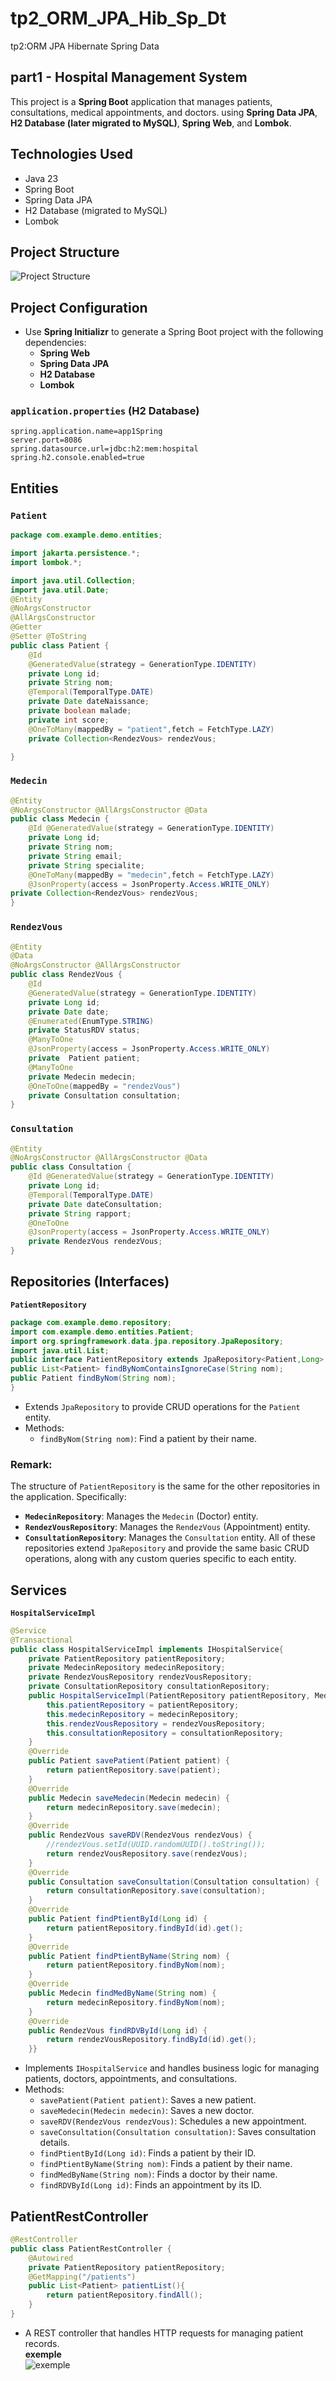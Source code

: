 # tp2_ORM_JPA_Hib_Sp_Dt
tp2:ORM JPA Hibernate Spring Data
## part1 - Hospital Management System

This project is a **Spring Boot** application that manages  patients, consultations, medical appointments, and doctors. using **Spring Data JPA**, **H2 Database (later migrated to MySQL)**, **Spring Web**, and **Lombok**.

##  Technologies Used
- Java 23
- Spring Boot
- Spring Data JPA
- H2 Database (migrated to MySQL)
- Lombok

##  Project Structure
![Project Structure](./strctPrj.png) 

##  Project Configuration
- Use **Spring Initializr** to generate a Spring Boot project with the following dependencies:
  - **Spring Web**
  - **Spring Data JPA**
  - **H2 Database**
  - **Lombok**

###  `application.properties` (H2 Database)
```properties
spring.application.name=app1Spring
server.port=8086
spring.datasource.url=jdbc:h2:mem:hospital
spring.h2.console.enabled=true
```
##  Entities 
### `Patient`
```java
package com.example.demo.entities;

import jakarta.persistence.*;
import lombok.*;

import java.util.Collection;
import java.util.Date;
@Entity
@NoArgsConstructor
@AllArgsConstructor
@Getter
@Setter @ToString
public class Patient {
    @Id
    @GeneratedValue(strategy = GenerationType.IDENTITY)
    private Long id;
    private String nom;
    @Temporal(TemporalType.DATE)
    private Date dateNaissance;
    private boolean malade;
    private int score;
    @OneToMany(mappedBy = "patient",fetch = FetchType.LAZY)
    private Collection<RendezVous> rendezVous;

}
```
### `Medecin` 
```java
@Entity
@NoArgsConstructor @AllArgsConstructor @Data
public class Medecin {
    @Id @GeneratedValue(strategy = GenerationType.IDENTITY)
    private Long id;
    private String nom;
    private String email;
    private String specialite;
    @OneToMany(mappedBy = "medecin",fetch = FetchType.LAZY)
    @JsonProperty(access = JsonProperty.Access.WRITE_ONLY)
private Collection<RendezVous> rendezVous;
}
```
### `RendezVous` 
```java
@Entity
@Data
@NoArgsConstructor @AllArgsConstructor
public class RendezVous {
    @Id
    @GeneratedValue(strategy = GenerationType.IDENTITY)
    private Long id;
    private Date date;
    @Enumerated(EnumType.STRING)
    private StatusRDV status;
    @ManyToOne
    @JsonProperty(access = JsonProperty.Access.WRITE_ONLY)
    private  Patient patient;
    @ManyToOne
    private Medecin medecin;
    @OneToOne(mappedBy = "rendezVous")
    private Consultation consultation;
}
```
### `Consultation` 
```java
@Entity
@NoArgsConstructor @AllArgsConstructor @Data
public class Consultation {
    @Id @GeneratedValue(strategy = GenerationType.IDENTITY)
    private Long id;
    @Temporal(TemporalType.DATE)
    private Date dateConsultation;
    private String rapport;
    @OneToOne
    @JsonProperty(access = JsonProperty.Access.WRITE_ONLY)
    private RendezVous rendezVous;
}
```
## Repositories (Interfaces)
**`PatientRepository`**
```java
package com.example.demo.repository;
import com.example.demo.entities.Patient;
import org.springframework.data.jpa.repository.JpaRepository;
import java.util.List;
public interface PatientRepository extends JpaRepository<Patient,Long> {
public List<Patient> findByNomContainsIgnoreCase(String nom);
public Patient findByNom(String nom);
}
```
 - Extends `JpaRepository` to provide CRUD operations for the `Patient` entity.
- Methods:
     - `findByNom(String nom)`: Find a patient by their name.
### Remark:
The structure of `PatientRepository` is the same for the other repositories in the application. Specifically:
- **`MedecinRepository`**: Manages the `Medecin` (Doctor) entity.
- **`RendezVousRepository`**: Manages the `RendezVous` (Appointment) entity.
- **`ConsultationRepository`**: Manages the `Consultation` entity.
All of these repositories extend `JpaRepository` and provide the same basic CRUD operations, along with any custom queries specific to each entity.
## Services
**`HospitalServiceImpl`**
```java
@Service
@Transactional
public class HospitalServiceImpl implements IHospitalService{
    private PatientRepository patientRepository;
    private MedecinRepository medecinRepository;
    private RendezVousRepository rendezVousRepository;
    private ConsultationRepository consultationRepository;
    public HospitalServiceImpl(PatientRepository patientRepository, MedecinRepository medecinRepository, RendezVousRepository rendezVousRepository, ConsultationRepository consultationRepository) {
        this.patientRepository = patientRepository;
        this.medecinRepository = medecinRepository;
        this.rendezVousRepository = rendezVousRepository;
        this.consultationRepository = consultationRepository;
    }
    @Override
    public Patient savePatient(Patient patient) {
        return patientRepository.save(patient);
    }
    @Override
    public Medecin saveMedecin(Medecin medecin) {
        return medecinRepository.save(medecin);
    }
    @Override
    public RendezVous saveRDV(RendezVous rendezVous) {
        //rendezVous.setId(UUID.randomUUID().toString());
        return rendezVousRepository.save(rendezVous);
    }
    @Override
    public Consultation saveConsultation(Consultation consultation) {
        return consultationRepository.save(consultation);
    }
    @Override
    public Patient findPtientById(Long id) {
        return patientRepository.findById(id).get();
    }
    @Override
    public Patient findPtientByName(String nom) {
        return patientRepository.findByNom(nom);
    }
    @Override
    public Medecin findMedByName(String nom) {
        return medecinRepository.findByNom(nom);
    }
    @Override
    public RendezVous findRDVById(Long id) {
        return rendezVousRepository.findById(id).get();
    }}
```
   - Implements `IHospitalService` and handles business logic for managing patients, doctors, appointments, and consultations.
   - Methods:
     - `savePatient(Patient patient)`: Saves a new patient.
     - `saveMedecin(Medecin medecin)`: Saves a new doctor.
     - `saveRDV(RendezVous rendezVous)`: Schedules a new appointment.
     - `saveConsultation(Consultation consultation)`: Saves consultation details.
     - `findPtientById(Long id)`: Finds a patient by their ID.
     - `findPtientByName(String nom)`: Finds a patient by their name.
     - `findMedByName(String nom)`: Finds a doctor by their name.
     - `findRDVById(Long id)`: Finds an appointment by its ID.    
   ## PatientRestController
```java
@RestController
public class PatientRestController {
    @Autowired
    private PatientRepository patientRepository;
    @GetMapping("/patients")
    public List<Patient> patientList(){
        return patientRepository.findAll();
    }
}
```
- A REST controller that handles HTTP requests for managing patient records.   
**exemple**  
![exemple](./exmp.png)   

